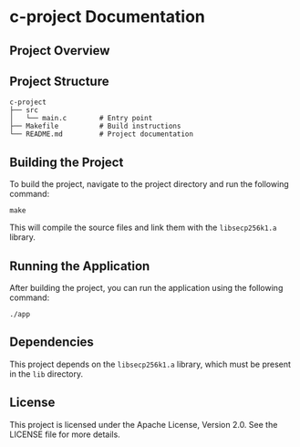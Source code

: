 # c-project Documentation

## Project Overview


## Project Structure

```
c-project
├── src
│   └── main.c        # Entry point
├── Makefile          # Build instructions
└── README.md         # Project documentation
```

## Building the Project
To build the project, navigate to the project directory and run the following command:

```
make
```

This will compile the source files and link them with the `libsecp256k1.a` library.

## Running the Application
After building the project, you can run the application using the following command:

```
./app
```

## Dependencies
This project depends on the `libsecp256k1.a` library, which must be present in the `lib` directory.

## License
This project is licensed under the Apache License, Version 2.0. See the LICENSE file for more details.
